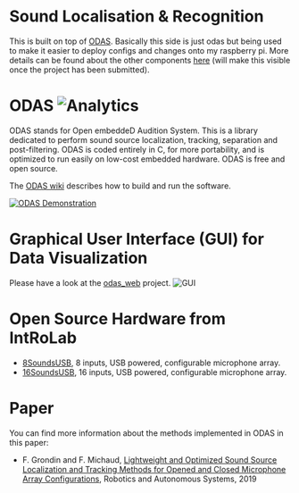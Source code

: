 Sound Localisation & Recognition
======
This is built on top of [ODAS](https://github.com/introlab/odas). Basically this side is just odas but being used to make it easier to deploy configs and changes onto my raspberry pi. More details can be found about the other components [here](https://github.com/sekwah41/SoundLocalisationAndRecognition) (will make this visible once the project has been submitted).

ODAS ![Analytics](https://ga-beacon.appspot.com/UA-27707792-4/github-main?pixel) 
=======

ODAS stands for Open embeddeD Audition System. This is a library dedicated to perform sound source localization, tracking, separation and post-filtering. ODAS is coded entirely in C, for more portability, and is optimized to run easily on low-cost embedded hardware. ODAS is free and open source.

The [ODAS wiki](https://github.com/introlab/odas/wiki) describes how to build and run the software. 

[![ODAS Demonstration](https://img.youtube.com/vi/n7y2rLAnd5I/0.jpg)](https://youtu.be/n7y2rLAnd5I)

# Graphical User Interface (GUI) for Data Visualization

Please have a look at the [odas_web](https://github.com/introlab/odas_web) project.
![GUI](https://github.com/introlab/odas_web/blob/master/screenshots/live_data.png)


# Open Source Hardware from IntRoLab

* [8SoundsUSB](https://sourceforge.net/projects/eightsoundsusb/), 8 inputs, USB powered, configurable microphone array.
* [16SoundsUSB](https://github.com/introlab/16SoundsUSB), 16 inputs, USB powered, configurable microphone array.

# Paper

You can find more information about the methods implemented in ODAS in this paper: 

* F. Grondin and F. Michaud, [Lightweight and Optimized Sound Source Localization and Tracking Methods for Opened and Closed Microphone Array Configurations](https://arxiv.org/pdf/1812.00115), Robotics and Autonomous Systems, 2019 
